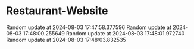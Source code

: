# Restaurant-Website
Random update at 2024-08-03 17:47:58.377596
Random update at 2024-08-03 17:48:00.255649
Random update at 2024-08-03 17:48:01.972740
Random update at 2024-08-03 17:48:03.832535